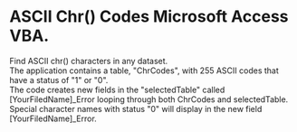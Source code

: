 # ASCII Chr() Codes Microsoft Access VBA.  
Find ASCII chr() characters in any dataset.  
The application contains a table, "ChrCodes", with 255 ASCII codes that have a status of "1" or "0".  
The code creates new fields in the "selectedTable" called [YourFiledName]_Error looping through both ChrCodes and selectedTable.  
Special character names with status "0" will display in the new field [YourFiledName]_Error.  
